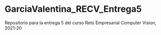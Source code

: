 # GarciaValentina_RECV_Entrega5
Repositorio para la entrega 5 del curso Reto Empresarial Computer Vision, 2021-20
